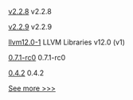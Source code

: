 
[v2.2.8](https://github.com/hyperledger/fabric-sdk-java/releases/tag/v2.2.8) v2.2.8

[v2.2.9](https://github.com/hyperledger/fabric-sdk-node/releases/tag/v2.2.9) v2.2.9

[llvm12.0-1](https://github.com/hyperledger-labs/solang/releases/tag/llvm12.0-1) LLVM Libraries v12.0 (v1)

[0.7.1-rc0](https://github.com/hyperledger/aries-cloudagent-python/releases/tag/0.7.1-rc0) 0.7.1-rc0

[0.4.2](https://github.com/hyperledger/besu-native/releases/tag/0.4.2) 0.4.2


[See more >>>](https://start-here.hyperledger.org/releases)

